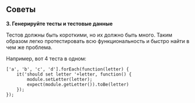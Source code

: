 ## Советы

**3. Генерируйте тесты и тестовые данные**

Тестов должны быть короткими, но их должно быть много. Таким образом легко протестировать всю функциональ&shy;ность и быстро найти в чем же проблема.

Например, вот 4 теста в одном:

```
['a', 'b', 'c', 'd'].forEach(function(letter) {
    it('should set letter '+letter, function() {
        module.setLetter(letter);
        expect(module.getLetter()).toBe(letter)
    });
});
```